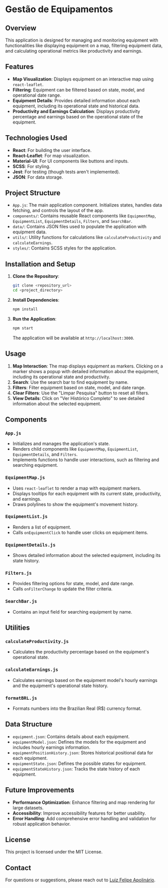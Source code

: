 # Gestão de Equipamentos

## Overview

This application is designed for managing and monitoring equipment with functionalities like displaying equipment on a map, filtering equipment data, and calculating operational metrics like productivity and earnings.

## Features

- **Map Visualization**: Displays equipment on an interactive map using `react-leaflet`.
- **Filtering**: Equipment can be filtered based on state, model, and operational date range.
- **Equipment Details**: Provides detailed information about each equipment, including its operational state and historical data.
- **Productivity and Earnings Calculation**: Displays productivity percentage and earnings based on the operational state of the equipment.

## Technologies Used

- **React**: For building the user interface.
- **React-Leaflet**: For map visualization.
- **Material-UI**: For UI components like buttons and inputs.
- **SCSS**: For styling.
- **Jest**: For testing (though tests aren't implemented).
- **JSON**: For data storage.

## Project Structure

- `App.js`: The main application component. Initializes states, handles data fetching, and controls the layout of the app.
- `components/`: Contains reusable React components like `EquipmentMap`, `EquipmentList`, `EquipmentDetails`, `Filters`, and `SearchBar`.
- `data/`: Contains JSON files used to populate the application with equipment data.
- `utils/`: Utility functions for calculations like `calculateProductivity` and `calculateEarnings`.
- `styles/`: Contains SCSS styles for the application.

## Installation and Setup

1. **Clone the Repository**:
    ```bash
    git clone <repository_url>
    cd <project_directory>
    ```

2. **Install Dependencies**:
    ```bash
    npm install
    ```

3. **Run the Application**:
    ```bash
    npm start
    ```

    The application will be available at `http://localhost:3000`.

## Usage

1. **Map Interaction**: The map displays equipment as markers. Clicking on a marker shows a popup with detailed information about the equipment, including its operational state and productivity.
2. **Search**: Use the search bar to find equipment by name.
3. **Filters**: Filter equipment based on state, model, and date range.
4. **Clear Filters**: Use the "Limpar Pesquisa" button to reset all filters.
5. **View Details**: Click on "Ver Histórico Completo" to see detailed information about the selected equipment.

## Components

### `App.js`
- Initializes and manages the application's state.
- Renders child components like `EquipmentMap`, `EquipmentList`, `EquipmentDetails`, and `Filters`.
- Implements functions to handle user interactions, such as filtering and searching equipment.

### `EquipmentMap.js`
- Uses `react-leaflet` to render a map with equipment markers.
- Displays tooltips for each equipment with its current state, productivity, and earnings.
- Draws polylines to show the equipment's movement history.

### `EquipmentList.js`
- Renders a list of equipment.
- Calls `onEquipmentClick` to handle user clicks on equipment items.

### `EquipmentDetails.js`
- Shows detailed information about the selected equipment, including its state history.

### `Filters.js`
- Provides filtering options for state, model, and date range.
- Calls `onFilterChange` to update the filter criteria.

### `SearchBar.js`
- Contains an input field for searching equipment by name.

## Utilities

### `calculateProductivity.js`
- Calculates the productivity percentage based on the equipment's operational state.

### `calculateEarnings.js`
- Calculates earnings based on the equipment model's hourly earnings and the equipment's operational state history.

### `formatBRL.js`
- Formats numbers into the Brazilian Real (R$) currency format.

## Data Structure

- `equipment.json`: Contains details about each equipment.
- `equipmentModel.json`: Defines the models for the equipment and includes hourly earnings information.
- `equipmentPositionHistory.json`: Stores historical positional data for each equipment.
- `equipmentState.json`: Defines the possible states for equipment.
- `equipmentStateHistory.json`: Tracks the state history of each equipment.

## Future Improvements

- **Performance Optimization**: Enhance filtering and map rendering for large datasets.
- **Accessibility**: Improve accessibility features for better usability.
- **Error Handling**: Add comprehensive error handling and validation for robust application behavior.

## License

This project is licensed under the MIT License.

## Contact

For questions or suggestions, please reach out to [Luiz Felipe Apolinário](mailto:lfelipeapo@gmail.com).